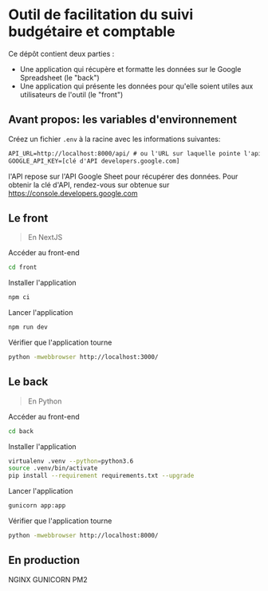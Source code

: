 # Outil de facilitation du suivi budgétaire et comptable

Ce dépôt contient deux parties : 
- Une application qui récupère et formatte les données sur le Google Spreadsheet (le "back")
- Une application qui présente les données pour qu'elle soient utiles aux utilisateurs de l'outil (le "front")

## Avant propos: les variables d'environnement
Créez un fichier `.env` à la racine avec les informations suivantes:
```txt
API_URL=http://localhost:8000/api/ # ou l'URL sur laquelle pointe l'api de votre backend
GOOGLE_API_KEY=[clé d'API developers.google.com]
```

l'API repose sur l'API Google Sheet pour récupérer des données. Pour obtenir la clé d'API, rendez-vous sur obtenue sur https://console.developers.google.com 

## Le front

> En NextJS

Accéder au front-end
```bash
cd front
```

Installer l'application
```bash
npm ci
```

Lancer l'application
```bash
npm run dev
```

Vérifier que l'application tourne
```bash
python -mwebbrowser http://localhost:3000/
```

## Le back

> En Python

Accéder au front-end
```bash
cd back
```

Installer l'application
```bash
virtualenv .venv --python=python3.6
source .venv/bin/activate
pip install --requirement requirements.txt --upgrade
```

Lancer l'application
```bash
gunicorn app:app
```

Vérifier que l'application tourne
```bash
python -mwebbrowser http://localhost:8000/
```

## En production

NGINX
GUNICORN
PM2
